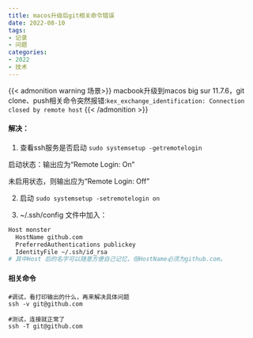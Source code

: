 ```yaml
---
title: macos升级后git相关命令错误
date: 2022-08-10
tags:
- 记录
- 问题
categories:
- 2022
- 技术
---
```


{{< admonition warning 场景>}}
macbook升级到macos big sur 11.7.6，git clone、push相关命令突然报错:`kex_exchange_identification: Connection closed by remote host`
{{< /admonition >}}

#### 解决：
1. 查看ssh服务是否启动
`sudo systemsetup -getremotelogin`

启动状态：输出应为“Remote Login: On”

未启用状态，则输出应为“Remote Login: Off”

2. 启动 `sudo systemsetup -setremotelogin on`

3. ~/.ssh/config 文件中加入：
```sh
Host monster
  HostName github.com
  PreferredAuthentications publickey
  IdentityFile ~/.ssh/id_rsa
# 其中Host 后的名字可以随意方便自己记忆，但HostName必须为github.com。
```

#### 相关命令
```shell
#调试，看打印输出的什么，再来解决具体问题
ssh -v git@github.com

#测试，连接就正常了
ssh -T git@github.com

```
